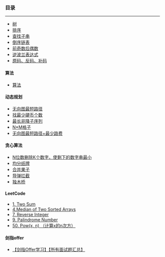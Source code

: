 

### 目录
------

 * [树](files/树.md) 
 * [排序](files/算法-排序.md)
 * [查找子串](files/查找子串.md)
 * [倒序链表](files/倒序链表.md)
 * [前奇数后偶数](files/前奇数后偶数.md)
 * [逆波兰表达式](files/逆波兰表达式.md)
 * [原码、反码、补码](files/原码、反码、补码.md)


#### 算法

* [算法](files/算法.md)

#### 动态规划

 * [无向图最短路径](files/无向图最短路径.html)
 * [找最少硬币个数](files/找最少硬币个数.html)
 * [最长非降子序列](files/最长非降子序列.html)
 * [N*M格子](files/N*M格子.html)
 * [无向图最短路径+最少路费](files/无向图最短路径+最少路费.html)

#### 贪心算法

 * [N位数删除K个数字，使剩下的数字串最小](https://blog.csdn.net/hxz_qlh/article/details/14229169)
 * [均分纸牌](files/均分纸牌.html)
 * [合并果子](files/合并果子.html)
 * [导弹拦截](files/导弹拦截.html)
 * [独木桥](files/独木桥.html)

#### LeetCode

* [1. Two Sum]()
* [4.Median of Two Sorted Arrays](https://zhangslob.github.io/2017/05/19/Leetcode-4-Median-of-Two-Sorted-Arrays/)
* [7. Reverse Integer]()
* [9. Palindrome Number]()
* [50. Pow(x, n) （计算x的n次方）]()

#### 剑指offer

* [ 【剑指Offer学习】【所有面试题汇总】](https://blog.csdn.net/derrantcm/article/details/46887821)



